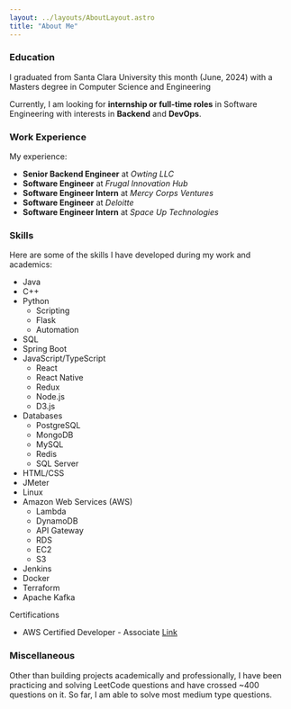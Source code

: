 ```yaml
---
layout: ../layouts/AboutLayout.astro
title: "About Me"
---
```


### Education

I graduated from Santa Clara University this month (June, 2024) with a Masters degree in Computer Science and Engineering 

Currently, I am looking for **internship or full-time roles** in Software Engineering with interests in **Backend** and **DevOps**.

### Work Experience

My experience:

- **Senior Backend Engineer** at *Owting LLC*
- **Software Engineer** at *Frugal Innovation Hub*
- **Software Engineer Intern** at *Mercy Corps Ventures* 
- **Software Engineer** at *Deloitte* 
- **Software Engineer Intern** at *Space Up Technologies* 

### Skills

Here are some of the skills I have developed during my work and academics:

- Java
- C++
- Python
  - Scripting
  - Flask
  - Automation
- SQL
- Spring Boot
- JavaScript/TypeScript
  - React
  - React Native
  - Redux
  - Node.js
  - D3.js
- Databases
  - PostgreSQL
  - MongoDB 
  - MySQL
  - Redis 
  - SQL Server
- HTML/CSS
- JMeter
- Linux
- Amazon Web Services (AWS)
  - Lambda
  - DynamoDB
  - API Gateway
  - RDS
  - EC2
  - S3
- Jenkins
- Docker
- Terraform
- Apache Kafka

Certifications
- AWS Certified Developer - Associate [Link](https://www.credly.com/badges/bffdbeae-fa62-446f-92f4-77a446acf300/public_url)

### Miscellaneous

Other than building projects academically and professionally, I have been practicing and solving LeetCode questions and have crossed ~400 questions on it. So far, I am able to solve most medium type questions.